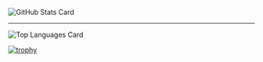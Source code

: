 ![GitHub Stats Card](https://github-readme-stats.vercel.app/api?username=tsukasaoishi)

---

![Top Languages Card](https://github-readme-stats.vercel.app/api/top-langs/?username=tsukasaoishi)

[![trophy](https://github-profile-trophy.vercel.app/?username=tsukasaoishi)](https://github.com/ryo-ma/github-profile-trophy)
